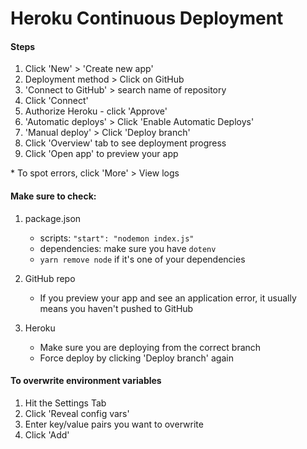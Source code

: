 # Heroku Continuous Deployment

#### Steps

1. Click 'New' > 'Create new app'
2. Deployment method > Click on GitHub
3. 'Connect to GitHub' > search name of repository
4. Click 'Connect'
5. Authorize Heroku - click 'Approve'
6. 'Automatic deploys' > Click 'Enable Automatic Deploys'
7. 'Manual deploy' > Click 'Deploy branch'
8. Click 'Overview' tab to see deployment progress
9. Click 'Open app' to preview your app

\* To spot errors, click 'More' > View logs

#### Make sure to check:

1. package.json

   - scripts: `"start": "nodemon index.js"`
   - dependencies: make sure you have `dotenv`
   - `yarn remove node` if it's one of your dependencies

2. GitHub repo

   - If you preview your app and see an application error, it usually means you haven't pushed to GitHub

3. Heroku

   - Make sure you are deploying from the correct branch
   - Force deploy by clicking 'Deploy branch' again

#### To overwrite environment variables

1. Hit the Settings Tab
2. Click 'Reveal config vars'
3. Enter key/value pairs you want to overwrite
4. Click 'Add'
